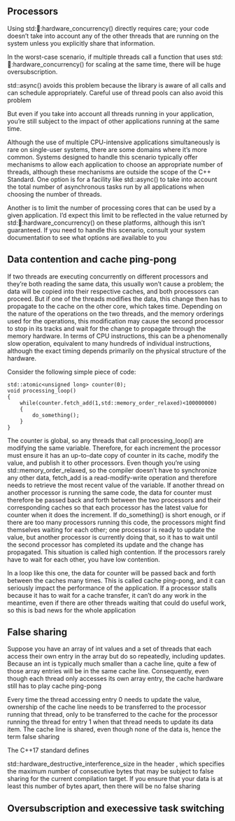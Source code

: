 ## Processors
Using std::thread::hardware_concurrency() directly requires care; your code doesn’t take into account any of the other threads that are running on the system unless you explicitly share that information. 

In the worst-case scenario, if multiple threads call a function that uses std::thread::hardware_concurrency() for scaling at the same time, there will be huge oversubscription.

 std::async() avoids this problem because the library is aware of all calls and can schedule appropriately. Careful use of thread pools can also avoid this problem

 But even if you take into account all threads running in your application, you’re still subject to the impact of other applications running at the same time.
 
  Although the use of multiple CPU-intensive applications simultaneously is rare on single-user systems, there are some domains where it’s more common. Systems designed to handle this scenario typically offer mechanisms to allow each application to choose an appropriate number of threads, although these mechanisms are outside the scope of the C++ Standard. One option is for a facility like std::async() to take into account the total number of asynchronous tasks run by all applications when choosing the number of threads. 
 
 Another is to limit the number of processing cores that can be used by a given application. I’d expect this limit to be reflected in the value returned by std::thread::hardware_concurrency() on these platforms, although this isn’t guaranteed. If you need to handle this scenario, consult your system documentation to see what options are available to you

 ## Data contention and cache ping-pong

 If two threads are executing concurrently on different processors and they’re both reading the same data, this usually won’t cause a problem; the data will be copied into their respective caches, and both processors can proceed. But if one of the threads modifies the data, this change then has to propagate to the cache on the other core, which takes time. Depending on the nature of the operations on the two threads, and the memory orderings used for the operations, this modification may cause the second processor to stop in its tracks and wait for the change to propagate through the memory hardware. In terms of CPU instructions, this can be a phenomenally slow operation, equivalent to many hundreds of individual instructions, although the exact timing depends primarily on the physical structure of the hardware.

Consider the following simple piece of code:

```
std::atomic<unsigned long> counter(0);
void processing_loop()
{
    while(counter.fetch_add(1,std::memory_order_relaxed)<100000000)
    {
        do_something();
    }
}
```

The counter is global, so any threads that call processing_loop() are modifying the same variable. Therefore, for each increment the processor must ensure it has an up-to-date copy of counter in its cache, modify the value, and publish it to other processors. Even though you’re using std::memory_order_relaxed, so the compiler doesn’t have to synchronize any other data, fetch_add is a read-modify-write operation and therefore needs to retrieve the most recent value of the variable. If another thread on another processor is running the same code, the data for counter must therefore be passed back and forth between the two processors and their corresponding caches so that each processor has the latest value for counter when it does the increment. If do_something() is short enough, or if there are too many processors running this code, the processors might find themselves waiting for each other; one processor is ready to update the value, but another processor is currently doing that, so it has to wait until the second processor has completed its update and the change has propagated. This situation is called high contention. If the processors rarely have to wait for each other, you have low contention.

In a loop like this one, the data for counter will be passed back and forth between the caches many times. This is called cache ping-pong, and it can seriously impact the performance of the application. If a processor stalls because it has to wait for a cache transfer, it can’t do any work in the meantime, even if there are other threads waiting that could do useful work, so this is bad news for the whole application

## False sharing
Suppose you have an array of int values and a set of threads that each access their own entry in the array but do so repeatedly, including updates. Because an int is typically much smaller than a cache line, quite a few of those array entries will be in the same cache line. Consequently, even though each thread only accesses its own array entry, the cache hardware still has to play cache ping-pong

Every time the thread accessing entry 0 needs to update the value, ownership of the cache line needs to be transferred to the processor running that thread, only to be transferred to the cache for the processor running the thread for entry 1 when that thread needs to update its data item. The cache line is shared, even though none of the data is, hence the term false sharing

The C++17 standard defines 

std::hardware_destructive_interference_size in the header <new>, which specifies the maximum number of consecutive bytes that may be subject to false sharing for the current compilation target. If you ensure that your data is at least this number of bytes apart, then there will be no false sharing

## Oversubscription and execessive task switching
